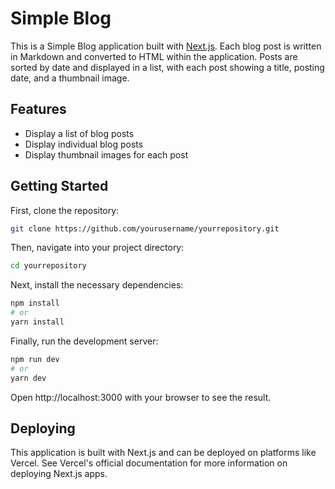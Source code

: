 # Simple Blog

This is a Simple Blog application built with [Next.js](https://nextjs.org/).
Each blog post is written in Markdown and converted to HTML within the application.
Posts are sorted by date and displayed in a list, with each post showing a title, posting date, and a thumbnail image.

## Features

- Display a list of blog posts
- Display individual blog posts
- Display thumbnail images for each post

## Getting Started

First, clone the repository:

```bash
git clone https://github.com/yourusername/yourrepository.git
```

Then, navigate into your project directory:

 ```bash
cd yourrepository
```

Next, install the necessary dependencies:

```bash
npm install
# or
yarn install
```

Finally, run the development server:

```bash
npm run dev
# or
yarn dev
```

Open http://localhost:3000 with your browser to see the result.

## Deploying
This application is built with Next.js and can be deployed on platforms like Vercel.
See Vercel's official documentation for more information on deploying Next.js apps.
